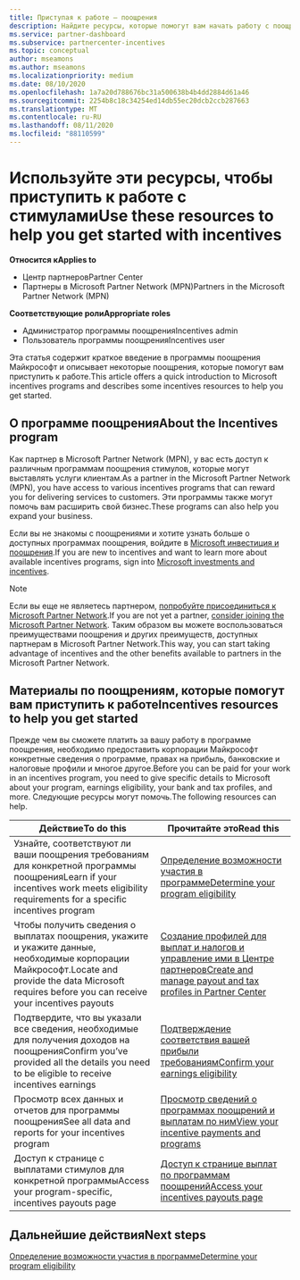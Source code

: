 ```yaml
---
title: Приступая к работе — поощрения
description: Найдите ресурсы, которые помогут вам начать работу с поощрениями. Шаги включают подтверждение соответствия требованиям к допустимости и отправку сведений о банке, налогах и выплатах.
ms.service: partner-dashboard
ms.subservice: partnercenter-incentives
ms.topic: conceptual
author: mseamons
ms.author: mseamons
ms.localizationpriority: medium
ms.date: 08/10/2020
ms.openlocfilehash: 1a7a20d788676bc31a500638b4b4dd2884d61a46
ms.sourcegitcommit: 2254b8c18c34254ed14db55ec20dcb2ccb287663
ms.translationtype: MT
ms.contentlocale: ru-RU
ms.lasthandoff: 08/11/2020
ms.locfileid: "88110599"
---
```

# <a name="use-these-resources-to-help-you-get-started-with-incentives"></a><span data-ttu-id="801c5-104">Используйте эти ресурсы, чтобы приступить к работе с стимулами</span><span class="sxs-lookup"><span data-stu-id="801c5-104">Use these resources to help you get started with incentives</span></span>

<span data-ttu-id="801c5-105">**Относится к**</span><span class="sxs-lookup"><span data-stu-id="801c5-105">**Applies to**</span></span>

- <span data-ttu-id="801c5-106">Центр партнеров</span><span class="sxs-lookup"><span data-stu-id="801c5-106">Partner Center</span></span>
- <span data-ttu-id="801c5-107">Партнеры в Microsoft Partner Network (MPN)</span><span class="sxs-lookup"><span data-stu-id="801c5-107">Partners in the Microsoft Partner Network (MPN)</span></span>

<span data-ttu-id="801c5-108">**Соответствующие роли**</span><span class="sxs-lookup"><span data-stu-id="801c5-108">**Appropriate roles**</span></span>

- <span data-ttu-id="801c5-109">Администратор программы поощрения</span><span class="sxs-lookup"><span data-stu-id="801c5-109">Incentives admin</span></span>
- <span data-ttu-id="801c5-110">Пользователь программы поощрения</span><span class="sxs-lookup"><span data-stu-id="801c5-110">Incentives user</span></span>

<span data-ttu-id="801c5-111">Эта статья содержит краткое введение в программы поощрения Майкрософт и описывает некоторые поощрения, которые помогут вам приступить к работе.</span><span class="sxs-lookup"><span data-stu-id="801c5-111">This article offers a quick introduction to Microsoft incentives programs and describes some incentives resources to help you get started.</span></span>

## <a name="about-the-incentives-program"></a><span data-ttu-id="801c5-112">О программе поощрения</span><span class="sxs-lookup"><span data-stu-id="801c5-112">About the Incentives program</span></span>

<span data-ttu-id="801c5-113">Как партнер в Microsoft Partner Network (MPN), у вас есть доступ к различным программам поощрения стимулов, которые могут выставлять услуги клиентам.</span><span class="sxs-lookup"><span data-stu-id="801c5-113">As a partner in the Microsoft Partner Network (MPN), you have access to various incentives programs that can reward you for delivering services to customers.</span></span> <span data-ttu-id="801c5-114">Эти программы также могут помочь вам расширить свой бизнес.</span><span class="sxs-lookup"><span data-stu-id="801c5-114">These programs can also help you expand your business.</span></span>

<span data-ttu-id="801c5-115">Если вы не знакомы с поощрениями и хотите узнать больше о доступных программах поощрения, войдите в [Microsoft инвестиция и поощрения](https://partner.microsoft.com/membership/partner-incentives).</span><span class="sxs-lookup"><span data-stu-id="801c5-115">If you are new to incentives and want to learn more about available incentives programs, sign into [Microsoft investments and incentives](https://partner.microsoft.com/membership/partner-incentives).</span></span>

> [!NOTE]
> <span data-ttu-id="801c5-116">Если вы еще не являетесь партнером, [попробуйте присоединиться к Microsoft Partner Network](https://partner.microsoft.com/membership).</span><span class="sxs-lookup"><span data-stu-id="801c5-116">If you are not yet a partner, [consider joining the Microsoft Partner Network](https://partner.microsoft.com/membership).</span></span> <span data-ttu-id="801c5-117">Таким образом вы можете воспользоваться преимуществами поощрения и других преимуществ, доступных партнерам в Microsoft Partner Network.</span><span class="sxs-lookup"><span data-stu-id="801c5-117">This way, you can start taking advantage of incentives and the other benefits available to partners in the Microsoft Partner Network.</span></span>  

## <a name="incentives-resources-to-help-you-get-started"></a><span data-ttu-id="801c5-118">Материалы по поощрениям, которые помогут вам приступить к работе</span><span class="sxs-lookup"><span data-stu-id="801c5-118">Incentives resources to help you get started</span></span>

<span data-ttu-id="801c5-119">Прежде чем вы сможете платить за вашу работу в программе поощрения, необходимо предоставить корпорации Майкрософт конкретные сведения о программе, правах на прибыль, банковские и налоговые профили и многое другое.</span><span class="sxs-lookup"><span data-stu-id="801c5-119">Before you can be paid for your work in an incentives program, you need to give specific details to Microsoft about your program, earnings eligibility, your bank and tax profiles, and more.</span></span> <span data-ttu-id="801c5-120">Следующие ресурсы могут помочь.</span><span class="sxs-lookup"><span data-stu-id="801c5-120">The following resources can help.</span></span>

|  <span data-ttu-id="801c5-121">**Действие**</span><span class="sxs-lookup"><span data-stu-id="801c5-121">**To do this**</span></span>  |  <span data-ttu-id="801c5-122">**Прочитайте это**</span><span class="sxs-lookup"><span data-stu-id="801c5-122">**Read this**</span></span>  |
|--------------|-----------|
| <span data-ttu-id="801c5-123">Узнайте, соответствуют ли ваши поощрения требованиям для конкретной программы поощрения</span><span class="sxs-lookup"><span data-stu-id="801c5-123">Learn if your incentives work meets eligibility requirements for a specific incentives program</span></span> | [<span data-ttu-id="801c5-124">Определение возможности участия в программе</span><span class="sxs-lookup"><span data-stu-id="801c5-124">Determine your program eligibility</span></span>](incentives-determined-your-program-eligibility.md)  |
| <span data-ttu-id="801c5-125">Чтобы получить сведения о выплатах поощрения, укажите и укажите данные, необходимые корпорации Майкрософт.</span><span class="sxs-lookup"><span data-stu-id="801c5-125">Locate and provide the data Microsoft requires before you can receive your incentives payouts</span></span> | [<span data-ttu-id="801c5-126">Создание профилей для выплат и налогов и управление ими в Центре партнеров</span><span class="sxs-lookup"><span data-stu-id="801c5-126">Create and manage payout and tax profiles in Partner Center</span></span>](incentives-create-and-manage-your-payout-and-tax-profiles.md)  |
| <span data-ttu-id="801c5-127">Подтвердите, что вы указали все сведения, необходимые для получения доходов на поощрения</span><span class="sxs-lookup"><span data-stu-id="801c5-127">Confirm you’ve provided all the details you need to be eligible to receive incentives earnings</span></span> | [<span data-ttu-id="801c5-128">Подтверждение соответствия вашей прибыли требованиям</span><span class="sxs-lookup"><span data-stu-id="801c5-128">Confirm your earnings eligibility</span></span>](incentives-confirm-your-earnings-eligibility.md)  |
| <span data-ttu-id="801c5-129">Просмотр всех данных и отчетов для программы поощрения</span><span class="sxs-lookup"><span data-stu-id="801c5-129">See all data and reports for your incentives program</span></span> | [<span data-ttu-id="801c5-130">Просмотр сведений о программах поощрений и выплатам по ним</span><span class="sxs-lookup"><span data-stu-id="801c5-130">View your incentive payments and programs</span></span>](understand-incentive-payouts.md)  |
| <span data-ttu-id="801c5-131">Доступ к странице с выплатами стимулов для конкретной программы</span><span class="sxs-lookup"><span data-stu-id="801c5-131">Access your program-specific, incentives payouts page</span></span> | [<span data-ttu-id="801c5-132">Доступ к странице выплат по программам поощрений</span><span class="sxs-lookup"><span data-stu-id="801c5-132">Access your incentives payouts page</span></span>](incentives-unified-user-guide.md)  |

## <a name="next-steps"></a><span data-ttu-id="801c5-133">Дальнейшие действия</span><span class="sxs-lookup"><span data-stu-id="801c5-133">Next steps</span></span>

[<span data-ttu-id="801c5-134">Определение возможности участия в программе</span><span class="sxs-lookup"><span data-stu-id="801c5-134">Determine your program eligibility</span></span>](incentives-determined-your-program-eligibility.md)